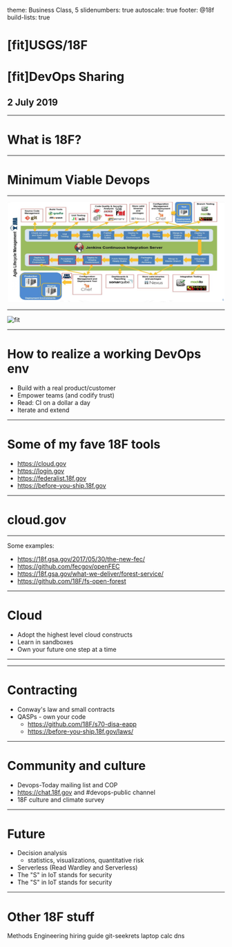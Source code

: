 theme: Business Class, 5
slidenumbers: true
autoscale: true
footer: @18f
build-lists: true

# [fit]USGS/18F 
# [fit]DevOps Sharing
## 2 July 2019

---

# What is 18F?

---

# Minimum Viable Devops

---

![fit](media/devopsenv.png)

---

![fit](https://blog.crisp.se/wp-content/uploads/2016/01/Making-sense-of-MVP-.jpg)

---

# How to realize a working DevOps env

* Build with a real product/customer
* Empower teams (and codify trust)
* Read: CI on a dollar a day
* Iterate and extend
  
---

# Some of my fave 18F tools

* https://cloud.gov
* https://login.gov
* https://federalist.18f.gov
* https://before-you-ship.18f.gov

---

# cloud.gov

---

Some examples:

* https://18f.gsa.gov/2017/05/30/the-new-fec/
* https://github.com/fecgov/openFEC
* https://18f.gsa.gov/what-we-deliver/forest-service/
* https://github.com/18F/fs-open-forest

---


# Cloud

* Adopt the highest level cloud constructs
* Learn in sandboxes
* Own your future one step at a time

---

---

# Contracting

* Conway's law and small contracts
* QASPs - own your code
  * https://github.com/18F/s70-disa-eapp
  * https://before-you-ship.18f.gov/laws/


---

# Community and culture

* Devops-Today mailing list and COP
* https://chat.18f.gov and #devops-public channel
* 18F culture and climate survey

---

# Future

* Decision analysis
  * statistics, visualizations, quantitative risk
* Serverless (Read Wardley and Serverless)
* The "S" in IoT stands for security
* The "S" in IoT stands for security

--- 

# Other 18F stuff

Methods
Engineering hiring guide
git-seekrets
laptop
calc
dns

